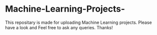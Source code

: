# Machine-Learning-Projects- 
This repositary is made for uploading Machine Learning projects.
Please have a look and Feel free to ask any queries.
Thanks!
